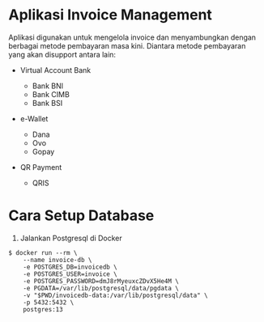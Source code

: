 # Aplikasi Invoice Management

Aplikasi digunakan untuk mengelola invoice dan menyambungkan dengan berbagai metode pembayaran masa kini.
Diantara metode pembayaran yang akan disupport antara lain:

* Virtual Account Bank

    * Bank BNI
    * Bank CIMB
    * Bank BSI

* e-Wallet
    
    * Dana
    * Ovo
    * Gopay

* QR Payment

    * QRIS


# Cara Setup Database #

1. Jalankan Postgresql di Docker

```
$ docker run --rm \
	--name invoice-db \
	-e POSTGRES_DB=invoicedb \
	-e POSTGRES_USER=invoice \
	-e POSTGRES_PASSWORD=dmJ8rMyeuxcZDvX5He4M \
	-e PGDATA=/var/lib/postgresql/data/pgdata \
	-v "$PWD/invoicedb-data:/var/lib/postgresql/data" \
    -p 5432:5432 \
	postgres:13
```